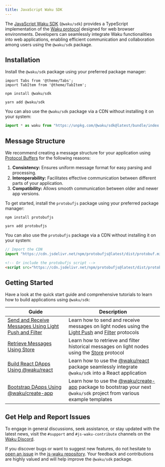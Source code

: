 ```yaml
---
title: JavaScript Waku SDK
---
```


The [JavaScript Waku SDK](https://github.com/waku-org/js-waku) (`@waku/sdk`) provides a TypeScript implementation of the [Waku protocol](/) designed for web browser environments. Developers can seamlessly integrate Waku functionalities into web applications, enabling efficient communication and collaboration among users using the `@waku/sdk` package.

## Installation

Install the `@waku/sdk` package using your preferred package manager:

```mdx-code-block
import Tabs from '@theme/Tabs';
import TabItem from '@theme/TabItem';
```

<Tabs>
<TabItem value="npm" label="npm">

```shell
npm install @waku/sdk
```

</TabItem>
<TabItem value="yarn" label="Yarn">

```shell
yarn add @waku/sdk
```

</TabItem>
</Tabs>

You can also use the `@waku/sdk` package via a CDN without installing it on your system:

```js
import * as waku from "https://unpkg.com/@waku/sdk@latest/bundle/index.js";
```

## Message Structure

We recommend creating a message structure for your application using [Protocol Buffers](https://protobuf.dev/) for the following reasons:

1. **Consistency:** Ensures uniform message format for easy parsing and processing.
2. **Interoperability:** Facilitates effective communication between different parts of your application.
3. **Compatibility:** Allows smooth communication between older and newer app versions.

To get started, install the `protobufjs` package using your preferred package manager:

<Tabs>
<TabItem value="npm" label="npm">

```shell
npm install protobufjs
```

</TabItem>
<TabItem value="yarn" label="Yarn">

```shell
yarn add protobufjs
```

</TabItem>
</Tabs>

You can also use the `protobufjs` package via a CDN without installing it on your system:

```js
// Import the CDN
import "https://cdn.jsdelivr.net/npm/protobufjs@latest/dist/protobuf.min.js";
```

```html
<!-- Or include the protobufjs script -->
<script src="https://cdn.jsdelivr.net/npm/protobufjs@latest/dist/protobuf.min.js"></script>
```

## Getting Started

Have a look at the quick start guide and comprehensive tutorials to learn how to build applications using `@waku/sdk`:

| Guide | Description |
| - | - |
| [Send and Receive Messages Using Light Push and Filter](/guides/js-waku/light-send-receive) | Learn how to send and receive messages on light nodes using the [Light Push](/overview/concepts/protocols#light-push) and [Filter](/overview/concepts/protocols#filter) protocols |
| [Retrieve Messages Using Store](/guides/js-waku/store-retrieve-messages) | Learn how to retrieve and filter historical messages on light nodes using the [Store](/overview/concepts/protocols#store) protocol |
| [Build React DApps Using @waku/react](/guides/js-waku/use-waku-react) | Learn how to use the [@waku/react](https://www.npmjs.com/package/@waku/react) package seamlessly integrate `@waku/sdk` into a React application |
| [Bootstrap DApps Using @waku/create-app](/guides/js-waku/use-waku-create-app) | Learn how to use the [@waku/create-app](https://www.npmjs.com/package/@waku/create-app) package to bootstrap your next `@waku/sdk` project from various example templates |

## Get Help and Report Issues

To engage in general discussions, seek assistance, or stay updated with the latest news, visit the `#support` and `#js-waku-contribute` channels on the [Waku Discord](https://discord.waku.org).

If you discover bugs or want to suggest new features, do not hesitate to [open an issue](https://github.com/waku-org/js-waku/issues/new/) in the [js-waku repository](https://github.com/waku-org/js-waku). Your feedback and contributions are highly valued and will help improve the `@waku/sdk` package.